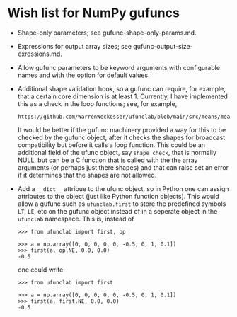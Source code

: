 Wish list for NumPy gufuncs
===========================

* Shape-only parameters; see gufunc-shape-only-params.md.

* Expressions for output array sizes; see gufunc-output-size-exressions.md.

* Allow gufunc parameters to be keyword arguments with configurable names
  and with the option for default values.

* Additional shape validation hook, so a gufunc can require, for example,
  that a certain core dimension is at least 1.  Currently, I have implemented
  this as a check in the loop functions; see, for example,

      https://github.com/WarrenWeckesser/ufunclab/blob/main/src/means/means_gufunc.c.src)

  It would be better if the gufunc machinery provided a way for this to be
  checked by the gufunc object, after it checks the shapes for broadcast
  compatibility but before it calls a loop function.  This could be an additional
  field of the ufunc object, say `shape_check`, that is normally NULL, but can
  be a C function that is called with the the array arguments (or perhaps just
  there shapes) and that can raise set an error if it determines that the
  shapes are not allowed.

* Add a `__dict__` attribue to the ufunc object, so in Python one can assign
  attributes to the object (just like Python function objects).  This would
  allow a gufunc such as `ufunclab.first` to store the predefined symbols
  `LT`, `LE`, etc on the gufunc object instead of in a seperate object in the
  `ufunclab` namespace.  This is, instead of

      >>> from ufunclab import first, op

      >>> a = np.array([0, 0, 0, 0, 0, -0.5, 0, 1, 0.1])
      >>> first(a, op.NE, 0.0, 0.0)
      -0.5

  one could write

      >>> from ufunclab import first

      >>> a = np.array([0, 0, 0, 0, 0, -0.5, 0, 1, 0.1])
      >>> first(a, first.NE, 0.0, 0.0)
      -0.5
